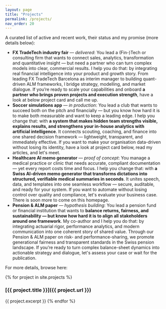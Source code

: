 ```yaml
---
layout: page
title: "Projects"
permalink: /projects/
nav_order: 20
---
```


A curated list of active and recent work, their status and my promise (more details below):

* **FX TradeTech industry fair** — *delivered*: You lead a (Fin-)Tech or consulting firm that wants to connect sales, analytics, transformation and quantitative insight — but need a partner who can turn complex models into clear, commercial results. I help you do that: by integrating real financial intelligence into your product and growth story. From leading FX TradeTech Barcelona as interim manager to building quant-driven ALM frameworks, I bridge strategy, modelling, and market dialogue. If you’re ready to scale your capabilities and onboard **a partner who brings proven projects and execution strength**, have a look at below project card and call me up.
* **Soccer simulations app** — *in production*: You lead a club that wants to succeed both on the pitch and financially — but you know how hard it is to make both measurable and want to keep a leading edge. I help you change that: with **a system that makes hidden team strengths visible, explains results, and strengthens your in-house analytics with artificial intelligence**. It connects scouting, coaching, and finance into one shared decision framework — lightweight, transparent, and immediately effective. If you want to make your organisation data-driven without losing its identity, have a look at project card below, read my articles, and let's meet.
* **Healthcare AI memo generator** — *proof of concept*: You manage a medical practice or clinic that needs accurate, compliant documentation — yet every report costs time and focus. I help you change that: with **a Swiss AI-driven memo generator that transforms dictations into structured, verifiable medical summaries in seconds**. It unites speech, data, and templates into one seamless workflow — secure, auditable, and ready for your system. If you want to automate without losing control over quality and compliance, let's evaluate your business case. There is soon more to come on this homepage.
* **Pension & ALM paper** — *hypothesis building*: You lead a pension fund or financial institution that wants to **balance returns, fairness, and sustainability — but know how hard it is to align all stakeholders around one framework**. My co-author and I help you do that: by integrating actuarial rigor, performance analytics, and modern communication into one coherent story of shared value. Through our Pension & ALM paper on risk- and performance-sharing, we promote generational fairness and transparent standards in the Swiss pension landscape. If you’re ready to turn complex balance-sheet dynamics into actionable strategy and dialogue, let's assess your case or wait for the publication.

For more details, browse here:

{% for project in site.projects %}
### [{{ project.title }}]({{ project.url }})
{{ project.excerpt }}
{% endfor %}